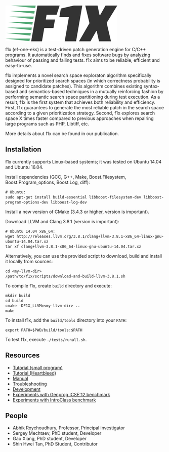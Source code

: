 ![logo](doc/logo.png)

f1x (ef-one-eks) is a test-driven patch generation engine for C/C++ programs. It automatically finds and fixes software bugs by analyzing behaviour of passing and failing tests. f1x aims to be reliable, efficient and easy-to-use.

f1x implements a novel search space exploraton algorithm specifically designed for prioritized search spaces (in which correctness probability is assigned to candidate patches). This algorithm combines existing syntax-based and semantics-based techniques in a mutually reinforcing fashion by performing semantic search space partitioning during test execution. As a result, f1x is the first system that achieves both reliability and efficiency. First, f1x guarantees to generate the most reliable patch in the search space according to a given prioritization strategy. Second, f1x explores search space X times faster compared to previous approaches when repairing large programs such as PHP, Libtiff, etc.

More details about f1x can be found in our publication.

## Installation ##

f1x currently supports Linux-based systems; it was tested on Ubuntu 14.04 and Ubuntu 16.04.

Install dependencies (GCC, G++, Make, Boost.Filesystem, Boost.Program_options, Boost.Log, diff):

    # Ubuntu:
    sudo apt-get install build-essential libboost-filesystem-dev libboost-program-options-dev libboost-log-dev
    
Install a new version of CMake (3.4.3 or higher, version is important).

Download LLVM and Clang 3.8.1 (version is important):

    # Ubuntu 14.04 x86_64:
    wget http://releases.llvm.org/3.8.1/clang+llvm-3.8.1-x86_64-linux-gnu-ubuntu-14.04.tar.xz
    tar xf clang+llvm-3.8.1-x86_64-linux-gnu-ubuntu-14.04.tar.xz
    
Alternatively, you can use the provided script to download, build and install it locally from sources:

    cd <my-llvm-dir>
    /path/to/f1x/scripts/download-and-build-llvm-3.8.1.sh
    
To compile f1x, create `build` directory and execute:
    
    mkdir build
    cd build
    cmake -DF1X_LLVM=<my-llvm-dir> ..
    make
    
To install f1x, add the `build/tools` directory into your `PATH`:

    export PATH=$PWD/build/tools:$PATH
    
To test f1x, execute `./tests/runall.sh`.

## Resources ##

* [Tutorial (small program)](doc/Tutorial.md)
* [Tutorial (Heartbleed)](doc/Heartbleed.md)
* [Manual](doc/Manual.md)
* [Troubleshooting](doc/Troubleshooting.md)
* [Development](doc/Development.md)
* [Experiments with Genprog ICSE'12 benchmark](https://github.com/mechtaev/f1x-genprog-icse12)
* [Experiments with IntroClass benchmark](https://github.com/mechtaev/f1x-introclass)

## People ##

* Abhik Roychoudhury, Professor, Principal investigator
* Sergey Mechtaev, PhD student, Developer
* Gao Xiang, PhD student, Developer
* Shin Hwei Tan, PhD Student, Contributor
